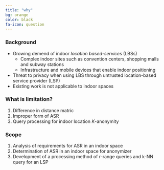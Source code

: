 ```yaml
---
title: "why"
bg: orange
color: black
fa-icon: question
---
```


### Background

- Growing demend of indoor *location based-services* (LBSs)
  * Complex indoor sites such as convention centers, shopping malls and subway stations
  * Infrastructure and mobile devices that enable indoor positioning
- Threat to privacy when using LBS through untrusted location-based service provider (LSP)
- Existing work is not applicable to indoor spaces

### What is limitation?

1. Difference in distance matric
2. Improper form of ASR
3. Query processing for indoor location *K*-anonymity

### Scope

1. Analysis of requirements for ASR in an indoor space
2. Determination of ASR in an indoor space for anonymizer
3. Development of a processing method of r-range queries and k-NN query for an LSP


